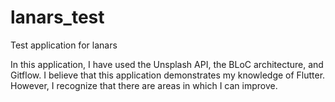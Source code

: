 # lanars_test

Test application for lanars

In this application, I have used the Unsplash API, the BLoC architecture, and Gitflow. I believe that this application demonstrates my knowledge of Flutter. However, I recognize that there are areas in which I can improve.

